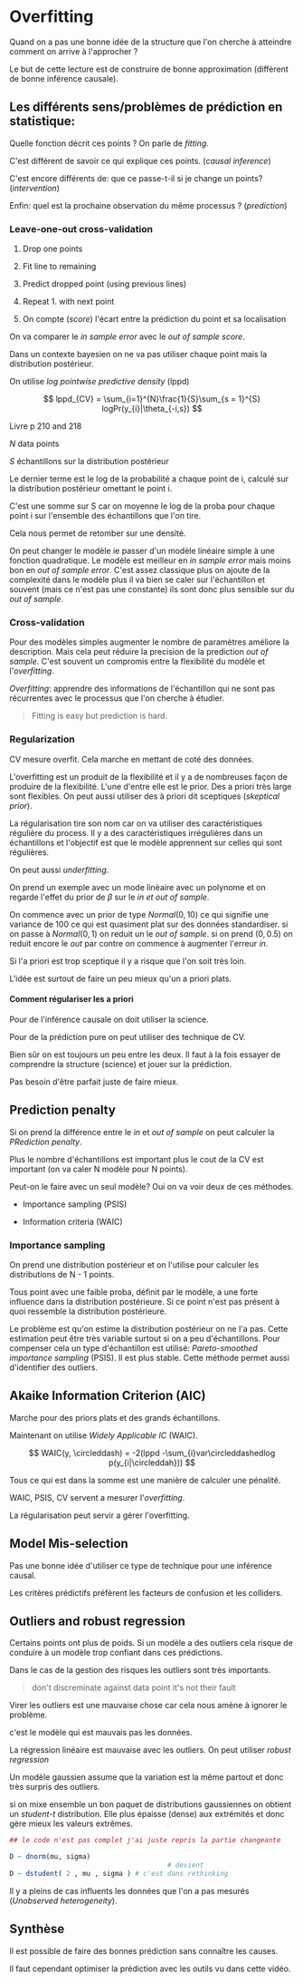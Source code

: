 # Overfitting

Quand on a pas une bonne idée de la structure que l'on cherche à atteindre comment on arrive à l'approcher ? 

Le but de cette lecture est de construire de bonne approximation (diffèrent de bonne inférence causale).

## Les différents sens/problèmes de prédiction en statistique:

Quelle fonction décrit ces points ? On parle de *fitting*. 

C'est différent de savoir ce qui explique ces points. (*causal inference*)

C'est encore différents de: que ce passe-t-il si je change un points? (*intervention*)

Enfin: quel est la prochaine observation du même processus ? (*prediction*) 

### Leave-one-out cross-validation

1. Drop one points

2. Fit line to remaining

3. Predict dropped point (using previous lines)

4. Repeat 1. with next point

5. On compte (*score*) l'écart entre la prédiction du point et sa localisation 

On va comparer le *in sample error* avec le *out of sample score*.

Dans un contexte bayesien on ne va pas utiliser chaque point mais la distribution postérieur. 

On utilise *log pointwise predictive density* (lppd)

$$ lppd_{CV} = \sum_{i=1}^{N}\frac{1}{S}\sum_{s = 1}^{S} logPr(y_{i}|\theta_{-i,s}) $$

Livre p 210 and 218

$N$ data points

$S$ échantillons sur la distribution postérieur

Le dernier terme est le log de la probabilité a chaque point de i, calculé sur la distribution postérieur omettant le point i.

C'est une somme sur S car on moyenne le log de la proba pour chaque point i sur l'ensemble des échantillons que l'on tire.

Cela nous permet de retomber sur une densité. 

On peut changer le modèle ie passer d'un modèle linéaire simple à une fonction quadratique. Le modèle est meilleur en *in sample error* mais moins bon en *out of sample error*. C'est assez classique plus on ajoute de la complexité dans le modèle plus il va bien se caler sur l'échantillon et souvent (mais ce n'est pas une constante) ils sont donc plus sensible sur du *out of sample*.

### Cross-validation

Pour des modèles simples augmenter le nombre de paramètres améliore la description. Mais cela peut réduire la precision de la prediction *out of sample*. C'est souvent un compromis entre la flexibilité du modèle et l'*overfitting*.

*Overfitting*: apprendre des informations de l'échantillon qui ne sont pas récurrentes avec le processus que l'on cherche à étudier.  

> Fitting is easy but prediction is hard.

### Regularization 

CV mesure overfit. Cela marche en mettant de coté des données.  

L'overfitting est un produit de la flexibilité et il y a de nombreuses façon de produire de la flexibilité. L'une d'entre elle est le prior. Des a priori très large sont flexibles. On peut aussi utiliser des à priori dit sceptiques (*skeptical prior*). 

La régularisation tire son nom car on va utiliser des caractéristiques régulière du process. Il y a des caractéristiques irrégulières dans un échantillons et l'objectif est que le modèle apprennent sur celles qui sont régulières. 

On peut aussi *underfitting*. 

On prend un exemple avec un mode linèaire avec un polynome et on regarde l'effet du prior de $\beta$ sur le *in et out of sample*. 

On commence avec un prior de type $Normal(0 ,10)$ ce qui signifie une variance de 100 ce qui est quasiment plat sur des données standardiser. si on passe à $Normal(0 , 1)$ on reduit un le *out of sample*. si on prend $(0 ,0.5)$ on reduit encore le *out* par contre on commence à augmenter l'erreur *in*. 

Si l'a priori est trop sceptique il y a risque que l'on soit très loin. 

L'idée est surtout de faire un peu mieux qu'un a priori plats. 

#### Comment régulariser les a priori 

Pour de l'inférence causale on doit utiliser la science.

Pour de la prédiction pure on peut utiliser des technique de CV. 

Bien sûr on est toujours un peu entre les deux. Il faut à la fois essayer de comprendre la structure (science) et jouer sur la prédiction.

Pas besoin d'être parfait juste de faire mieux.

## Prediction penalty

Si on prend la différence entre le *in* et *out of sample* on peut calculer la *PRediction penalty*.

Plus le nombre d'échantillons est important plus le cout de la CV est important (on va caler N modèle pour N points).

Peut-on le faire avec un seul modèle? Oui on va voir deux de ces méthodes. 

- Importance sampling (PSIS)

- Information criteria (WAIC)

### Importance sampling

On prend une distribution postérieur et on l'utilise pour calculer les distributions de N - 1 points. 

Tous point avec une faible proba, définit par le modèle, a une forte influence dans la distribution postérieure. Si ce point n'est pas présent à quoi ressemble la distribution postérieure. 

Le problème est qu'on estime la distribution postérieur on ne l'a pas. Cette estimation peut être très variable surtout si on a peu d'échantillons. Pour compenser cela un type d'échantillon est utilisé:  *Pareto-smoothed importance sampling* (PSIS). Il est plus stable. Cette méthode permet aussi d'identifier des outliers. 

## Akaike Information Criterion (AIC)

Marche pour des priors plats et des grands échantillons.

Maintenant on utilise *Widely Applicable IC* (WAIC).

$$ WAIC(y, \circleddash) = -2(lppd -\sum_{i}var\circleddashedlog p(y_{i|\circleddah})) $$

Tous ce qui est dans la somme est une manière de calculer une pénalité.

WAIC, PSIS, CV servent a mesurer l'*overfitting*.

La régularisation peut servir a gérer l'overfitting.

## Model Mis-selection

Pas une bonne idée d'utiliser ce type de technique pour une inférence causal. 

Les critères prédictifs préfèrent les facteurs de confusion et les colliders.   

## Outliers and robust regression

Certains points ont plus de poids. Si un modèle a des outliers cela risque de conduire à un modèle trop confiant dans ces prédictions. 

Dans le cas de la gestion des risques les outliers sont très importants. 

> don't discreminate against data point it's not their fault


Virer les outliers est une mauvaise chose car cela nous amène à ignorer le problème.

c'est le modèle qui est mauvais pas les données. 

La régression linéaire est mauvaise avec les outliers. On peut utiliser *robust regression* 

Un modèle gaussien assume que la variation est la même partout et donc très surpris des outliers.

si on mixe ensemble un bon paquet de distributions gaussiennes on obtient un *student-t* distribution. Elle plus épaisse (dense) aux extrémités et donc gère mieux les valeurs extrêmes. 

 ``` R
 ## le code n'est pas complet j'ai juste repris la partie changeante

 D ~ dnorm(mu, sigma)
                                        # devient
 D ~ dstudent( 2 , mu , sigma ) # c'est dans rethinking
 
 ```

Il y a pleins de cas influents les données que l'on a pas mesurés (*Unobserved heterogeneity*).

## Synthèse

Il est possible de faire des bonnes prédiction sans connaître les causes. 

Il faut cependant optimiser la prédiction avec les outils vu dans cette vidéo.  
